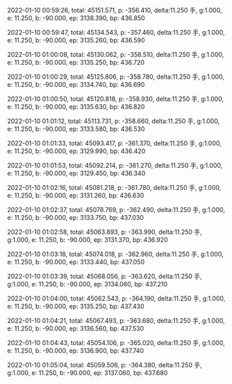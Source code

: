 2022-01-10 00:59:26, total: 45151.571, p: -356.410, delta:11.250 手, g:1.000, e: 11.250, b: -90.000, ep: 3138.390, bp: 436.850

2022-01-10 00:59:47, total: 45134.543, p: -357.460, delta:11.250 手, g:1.000, e: 11.250, b: -90.000, ep: 3135.260, bp: 436.590

2022-01-10 01:00:08, total: 45130.062, p: -358.510, delta:11.250 手, g:1.000, e: 11.250, b: -90.000, ep: 3135.250, bp: 436.720

2022-01-10 01:00:29, total: 45125.806, p: -358.780, delta:11.250 手, g:1.000, e: 11.250, b: -90.000, ep: 3134.740, bp: 436.690

2022-01-10 01:00:50, total: 45120.818, p: -358.930, delta:11.250 手, g:1.000, e: 11.250, b: -90.000, ep: 3135.630, bp: 436.820

2022-01-10 01:01:12, total: 45113.731, p: -358.660, delta:11.250 手, g:1.000, e: 11.250, b: -90.000, ep: 3133.580, bp: 436.530

2022-01-10 01:01:33, total: 45093.417, p: -361.370, delta:11.250 手, g:1.000, e: 11.250, b: -90.000, ep: 3129.990, bp: 436.420

2022-01-10 01:01:53, total: 45092.214, p: -361.270, delta:11.250 手, g:1.000, e: 11.250, b: -90.000, ep: 3129.450, bp: 436.340

2022-01-10 01:02:16, total: 45081.218, p: -361.780, delta:11.250 手, g:1.000, e: 11.250, b: -90.000, ep: 3131.260, bp: 436.630

2022-01-10 01:02:37, total: 45078.769, p: -362.490, delta:11.250 手, g:1.000, e: 11.250, b: -90.000, ep: 3133.750, bp: 437.030

2022-01-10 01:02:58, total: 45063.893, p: -363.990, delta:11.250 手, g:1.000, e: 11.250, b: -90.000, ep: 3131.370, bp: 436.920

2022-01-10 01:03:18, total: 45074.018, p: -362.960, delta:11.250 手, g:1.000, e: 11.250, b: -90.000, ep: 3133.440, bp: 437.050

2022-01-10 01:03:39, total: 45068.056, p: -363.620, delta:11.250 手, g:1.000, e: 11.250, b: -90.000, ep: 3134.060, bp: 437.210

2022-01-10 01:04:00, total: 45062.543, p: -364.190, delta:11.250 手, g:1.000, e: 11.250, b: -90.000, ep: 3135.250, bp: 437.430

2022-01-10 01:04:21, total: 45067.493, p: -363.680, delta:11.250 手, g:1.000, e: 11.250, b: -90.000, ep: 3136.560, bp: 437.530

2022-01-10 01:04:43, total: 45054.106, p: -365.020, delta:11.250 手, g:1.000, e: 11.250, b: -90.000, ep: 3136.900, bp: 437.740

2022-01-10 01:05:04, total: 45059.506, p: -364.380, delta:11.250 手, g:1.000, e: 11.250, b: -90.000, ep: 3137.060, bp: 437.680